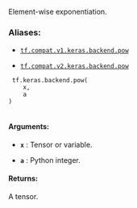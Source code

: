 Element-wise exponentiation.



### Aliases:

- [ `tf.compat.v1.keras.backend.pow` ](/api_docs/python/tf/keras/backend/pow)

- [ `tf.compat.v2.keras.backend.pow` ](/api_docs/python/tf/keras/backend/pow)



```
 tf.keras.backend.pow(
    x,
    a
)
 
```



#### Arguments:

- **`x`** : Tensor or variable.

- **`a`** : Python integer.



#### Returns:
A tensor.

